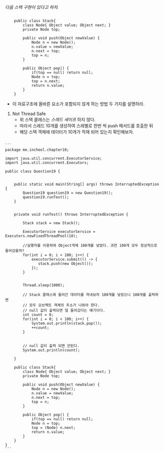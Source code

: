 
*다음 스택 구현이 있다고 하자.*

<pre><code>
    public class Stack{
        class Node{ Object value; Object next; }
        private Node top;
        
        public void push(Object newValue) {
            Node n = new Node();
            n.value = newValue;
            n.next = top;
            top = n;
        }
        
        public Object pop() {
            if(top == null) return null;
            Node n = top;
            top = n.next;
            return n.value;
        }    
    }
</pre></code>

* 이 자료구조에 올바른 요소가 포함되지 않게 하는 방법 두 가지를 설명하라.

1. Not Thread Safe 
    * 위 스택 클래스는 *스레드 세이프* 하지 않다. 
    * 따라서 스레드 10개를 생성하여 스레별로 한번 씩 push 메서드를 호출한 뒤
    * 해당 스택 객체에 데이터가 10개가 적재 되어 있는지 확인해보자.
    

<pre><code>
```
package me.incheol.chapter10;

import java.util.concurrent.ExecutorService;
import java.util.concurrent.Executors;

public class Question19 {


    public static void main(String[] args) throws InterruptedException {
        Question19 question19 = new Question19();
        question19.runTest();
    }


    private void runTest() throws InterruptedException {

        Stack stack = new Stack();

        ExecutorService executorService = Executors.newFixedThreadPool(10);

        //실행자를 이용하여 Object객체 100개를 넣었다. 과연 100개 모두 정상적으로 들어갔을까?
        for(int i = 0; i < 100; i++) {
            executorService.submit(() -> {
               stack.push(new Object());
            });
        }
        

        Thread.sleep(1000);
        
        // Stack 클래스에 들어간 데이터를 꺼내보자 100개를 넣었으니 100개를 출력하면
        // 모두 오브젝트 객체의 주소가 나와야 한다.
        // null 값이 출력되면 덜 들어갔다는 얘기이다.
        int count = 0;
        for(int i = 0; i < 100; i++) {
            System.out.println(stack.pop());
            ++count;
        }
        
        
        // null 값이 출력 되면 안된다.
        System.out.println(count);

    }
    
    public class Stack{
        class Node{ Object value; Object next; }
        private Node top;

        public void push(Object newValue) {
            Node n = new Node();
            n.value = newValue;
            n.next = top;
            top = n;
        }

        public Object pop() {
            if(top == null) return null;
            Node n = top;
            top = (Node) n.next;
            return n.value;
        }
    }
}
```
</pre></code>
     
